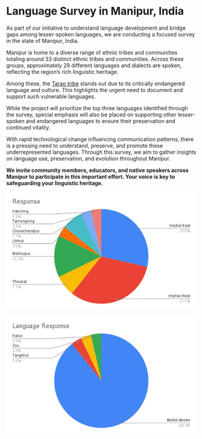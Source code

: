 # Language Survey in Manipur, India

As part of our initiative to understand language development and bridge gaps among lesser-spoken languages, we are conducting a focused survey in the state of Manipur, India.

Manipur is home to a diverse range of ethnic tribes and communities totaling around 33 distinct ethnic tribes and communities. Across these groups, approximately 29 different languages and dialects are spoken, reflecting the region’s rich linguistic heritage.

Among these, the [Tarao tribe](https://www.youtube.com/watch?v=7yfHHhoyaEo) stands out due to its critically endangered language and culture. This highlights the urgent need to document and support such vulnerable languages.

While the project will prioritize the top three languages identified through the survey, special emphasis will also be placed on supporting other lesser-spoken and endangered languages to ensure their preservation and continued vitality.

With rapid technological change influencing communication patterns, there is a pressing need to understand, preserve, and promote these underrepresented languages. Through this survey, we aim to gather insights on language use, preservation, and evolution throughout Manipur.

**We invite community members, educators, and native speakers across Manipur to participate in this important effort. Your voice is key to safeguarding your linguistic heritage.**

![Location](assests/Loc_Response.png?raw=true)


![Language](assests/Language_Response.png?raw=true)
